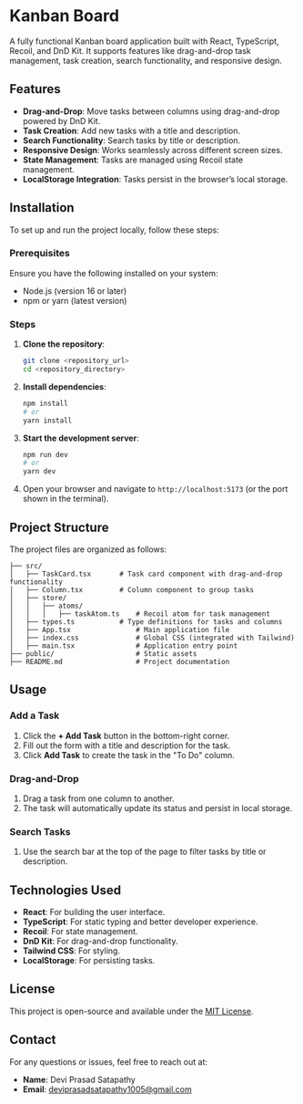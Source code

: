 # Kanban Board

A fully functional Kanban board application built with React, TypeScript, Recoil, and DnD Kit. It supports features like drag-and-drop task management, task creation, search functionality, and responsive design.

## Features

- **Drag-and-Drop**: Move tasks between columns using drag-and-drop powered by DnD Kit.
- **Task Creation**: Add new tasks with a title and description.
- **Search Functionality**: Search tasks by title or description.
- **Responsive Design**: Works seamlessly across different screen sizes.
- **State Management**: Tasks are managed using Recoil state management.
- **LocalStorage Integration**: Tasks persist in the browser’s local storage.

## Installation

To set up and run the project locally, follow these steps:

### Prerequisites

Ensure you have the following installed on your system:

- Node.js (version 16 or later)
- npm or yarn (latest version)

### Steps

1. **Clone the repository**:
   ```bash
   git clone <repository_url>
   cd <repository_directory>
   ```

2. **Install dependencies**:
   ```bash
   npm install
   # or
   yarn install
   ```

3. **Start the development server**:
   ```bash
   npm run dev
   # or
   yarn dev
   ```

4. Open your browser and navigate to `http://localhost:5173` (or the port shown in the terminal).

## Project Structure

The project files are organized as follows:

```
├── src/
│   ├── TaskCard.tsx       # Task card component with drag-and-drop functionality
│   ├── Column.tsx         # Column component to group tasks
│   ├── store/
│   │   ├── atoms/
│   │   │   ├── taskAtom.ts    # Recoil atom for task management
│   ├── types.ts           # Type definitions for tasks and columns
│   ├── App.tsx                # Main application file
│   ├── index.css              # Global CSS (integrated with Tailwind)
│   ├── main.tsx               # Application entry point
├── public/                    # Static assets
├── README.md                  # Project documentation
```

## Usage

### Add a Task

1. Click the **+ Add Task** button in the bottom-right corner.
2. Fill out the form with a title and description for the task.
3. Click **Add Task** to create the task in the "To Do" column.

### Drag-and-Drop

1. Drag a task from one column to another.
2. The task will automatically update its status and persist in local storage.

### Search Tasks

1. Use the search bar at the top of the page to filter tasks by title or description.

## Technologies Used

- **React**: For building the user interface.
- **TypeScript**: For static typing and better developer experience.
- **Recoil**: For state management.
- **DnD Kit**: For drag-and-drop functionality.
- **Tailwind CSS**: For styling.
- **LocalStorage**: For persisting tasks.

## License

This project is open-source and available under the [MIT License](LICENSE).

## Contact

For any questions or issues, feel free to reach out at:
- **Name**: Devi Prasad Satapathy
- **Email**: deviprasadsatapathy1005@gmail.com
